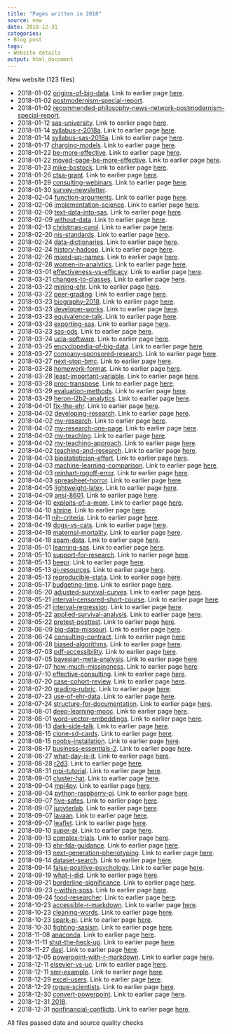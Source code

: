```yaml
---
title: "Pages written in 2018"
source: new
date: 2018-12-31
categories:
- Blog post
tags:
- Website details
output: html_document
---
```

New website (123 files)

+ 2018-01-02 [origins-of-big-data](http://new.pmean.com/origins-of-big-data/). Link to earlier page [here](http://blog.pmean.com/origins-of-big-data/).  
+ 2018-01-02 [postmodernism-special-report](http://new.pmean.com/postmodernism-special-report/).   
+ 2018-01-02 [recommended-philosophy-news-network-postmodernism-special-report](http://new.pmean.com/recommended-philosophy-news-network-postmodernism-special-report/).   
+ 2018-01-12 [sas-university](http://new.pmean.com/sas-university/). Link to earlier page [here](http://blog.pmean.com/sas-university/).  
+ 2018-01-14 [syllabus-r-2018a](http://new.pmean.com/syllabus-r-2018a/). Link to earlier page [here](http://blog.pmean.com/syllabus-r-2018a/).  
+ 2018-01-14 [syllabus-sas-2018a](http://new.pmean.com/syllabus-sas-2018a/). Link to earlier page [here](http://blog.pmean.com/syllabus-sas-2018a/).  
+ 2018-01-17 [charging-models](http://new.pmean.com/charging-models/). Link to earlier page [here](http://blog.pmean.com/charging-models/).  
+ 2018-01-22 [be-more-effective](http://new.pmean.com/be-more-effective/). Link to earlier page [here](http://blog.pmean.com/be-more-effective/).  
+ 2018-01-22 [moved-page-be-more-effective](http://new.pmean.com/moved-page-be-more-effective/). Link to earlier page [here](http://blog.pmean.com/be-more-effective/).  
+ 2018-01-23 [mike-bostock](http://new.pmean.com/mike-bostock/). Link to earlier page [here](http://blog.pmean.com/mike-bostock/).  
+ 2018-01-26 [ctsa-grant](http://new.pmean.com/ctsa-grant/). Link to earlier page [here](http://blog.pmean.com/ctsa-grant/).  
+ 2018-01-29 [consulting-webinars](http://new.pmean.com/consulting-webinars/). Link to earlier page [here](http://blog.pmean.com/consulting-webinars/).  
+ 2018-01-30 [survey-newsletter](http://new.pmean.com/survey-newsletter/).   
+ 2018-02-04 [function-arguments](http://new.pmean.com/function-arguments/). Link to earlier page [here](http://blog.pmean.com/function-argumentsr/).  
+ 2018-02-06 [implementation-science](http://new.pmean.com/implementation-science/). Link to earlier page [here](http://blog.pmean.com/implementation-science/).  
+ 2018-02-09 [text-data-into-sas](http://new.pmean.com/text-data-into-sas/). Link to earlier page [here](http://blog.pmean.com/text-data-into-sas/).  
+ 2018-02-09 [without-data](http://new.pmean.com/without-data/). Link to earlier page [here](http://blog.pmean.com/without-data/).  
+ 2018-02-13 [christmas-carol](http://new.pmean.com/christmas-carol/). Link to earlier page [here](http://blog.pmean.com/christmas-carol/).  
+ 2018-02-20 [nis-standards](http://new.pmean.com/nis-standards/). Link to earlier page [here](http://blog.pmean.com/nis-standards/).  
+ 2018-02-24 [data-dictionaries](http://new.pmean.com/data-dictionaries/). Link to earlier page [here](http://blog.pmean.com/data-dictionaries/).  
+ 2018-02-24 [history-hadoop](http://new.pmean.com/history-hadoop/). Link to earlier page [here](http://blog.pmean.com/history-hadoop/).  
+ 2018-02-26 [mixed-up-names](http://new.pmean.com/mixed-up-names/). Link to earlier page [here](http://blog.pmean.com/mixed-up-names/).  
+ 2018-02-28 [women-in-analytics](http://new.pmean.com/women-in-analytics/). Link to earlier page [here](http://blog.pmean.com/women-in-analytics/).  
+ 2018-03-01 [effectiveness-vs-efficacy](http://new.pmean.com/effectiveness-vs-efficacy/). Link to earlier page [here](http://blog.pmean.com/effectiveness-vs-efficacy/).  
+ 2018-03-21 [changes-to-classes](http://new.pmean.com/changes-to-classes/). Link to earlier page [here](http://blog.pmean.com/changes-to-classes/).  
+ 2018-03-22 [mining-ehr](http://new.pmean.com/mining-ehr/). Link to earlier page [here](http://blog.pmean.com/mining-ehr/).  
+ 2018-03-22 [peer-grading](http://new.pmean.com/peer-grading/). Link to earlier page [here](http://blog.pmean.com/peer-grading/).  
+ 2018-03-23 [biography-2018](http://new.pmean.com/biography-2018/). Link to earlier page [here](http://blog.pmean.com/short-bio/).  
+ 2018-03-23 [developer-works](http://new.pmean.com/developer-works/). Link to earlier page [here](http://blog.pmean.com/developer-works/).  
+ 2018-03-23 [equivalence-talk](http://new.pmean.com/equivalence-talk/). Link to earlier page [here](http://blog.pmean.com/equivalence-talk/).  
+ 2018-03-23 [exporting-sas](http://new.pmean.com/exporting-sas/). Link to earlier page [here](http://blog.pmean.com/exporting-sas/).  
+ 2018-03-23 [sas-ods](http://new.pmean.com/sas-ods/). Link to earlier page [here](http://blog.pmean.com/sas-ods/).  
+ 2018-03-24 [ucla-software](http://new.pmean.com/ucla-software/). Link to earlier page [here](http://blog.pmean.com/ucla-software/).  
+ 2018-03-25 [encyclopedia-of-big-data](http://new.pmean.com/encyclopedia-of-big-data/). Link to earlier page [here](http://blog.pmean.com/encyclopedia-of-big-data/).  
+ 2018-03-27 [company-sponsored-research](http://new.pmean.com/company-sponsored-research/). Link to earlier page [here](http://blog.pmean.com/company-sponsored-research/).  
+ 2018-03-27 [next-stop-bmc](http://new.pmean.com/next-stop-bmc/). Link to earlier page [here](http://blog.pmean.com/next-stop-bmc/).  
+ 2018-03-28 [homework-format](http://new.pmean.com/homework-format/). Link to earlier page [here](http://blog.pmean.com/homework-format/).  
+ 2018-03-28 [least-important-variable](http://new.pmean.com/least-important-variable/). Link to earlier page [here](http://blog.pmean.com/least-important-variable/).  
+ 2018-03-28 [proc-transpose](http://new.pmean.com/proc-transpose/). Link to earlier page [here](http://blog.pmean.com/proc-transpose/).  
+ 2018-03-29 [evaluation-methods](http://new.pmean.com/evaluation-methods/). Link to earlier page [here](http://blog.pmean.com/evaluation-methods/).  
+ 2018-03-29 [heron-i2b2-analytics](http://new.pmean.com/heron-i2b2-analytics/). Link to earlier page [here](http://blog.pmean.com/heron-i2b2-analytics/).  
+ 2018-04-01 [fix-the-ehr](http://new.pmean.com/fix-the-ehr/). Link to earlier page [here](http://blog.pmean.com/fix-the-ehr/).  
+ 2018-04-02 [developing-research](http://new.pmean.com/developing-research/). Link to earlier page [here](http://blog.pmean.com/developing-research/).  
+ 2018-04-02 [my-research](http://new.pmean.com/my-research/). Link to earlier page [here](http://blog.pmean.com/my-research/).  
+ 2018-04-02 [my-research-one-page](http://new.pmean.com/my-research-one-page/). Link to earlier page [here](http://blog.pmean.com/my-research-one-page/).  
+ 2018-04-02 [my-teaching](http://new.pmean.com/my-teaching/). Link to earlier page [here](http://blog.pmean.com/my-teaching-interests-one-page/).  
+ 2018-04-02 [my-teaching-approach](http://new.pmean.com/my-teaching-approach/). Link to earlier page [here](http://blog.pmean.com/my-teaching-approach/).  
+ 2018-04-02 [teaching-and-research](http://new.pmean.com/teaching-and-research/). Link to earlier page [here](http://blog.pmean.com/teaching-and-research/).  
+ 2018-04-03 [biostatistician-effort](http://new.pmean.com/biostatistician-effort/). Link to earlier page [here](http://blog.pmean.com/biostatistician-effort/).  
+ 2018-04-03 [machine-learning-comparison](http://new.pmean.com/machine-learning-comparison/). Link to earlier page [here](http://blog.pmean.com/machine-learning-comparison/).  
+ 2018-04-03 [reinhart-rogoff-error](http://new.pmean.com/reinhart-rogoff-error/). Link to earlier page [here](http://blog.pmean.com/reinhart-rogoff-error/).  
+ 2018-04-03 [spreasheet-horror](http://new.pmean.com/spreasheet-horror/). Link to earlier page [here](http://blog.pmean.com/spreasheet-horror/).  
+ 2018-04-05 [lightweight-latex](http://new.pmean.com/lightweight-latex/). Link to earlier page [here](http://blog.pmean.com/lightweight-latex/).  
+ 2018-04-09 [ansi-8601](http://new.pmean.com/ansi-8601/). Link to earlier page [here](http://blog.pmean.com/ansi-8601/).  
+ 2018-04-10 [exploits-of-a-mom](http://new.pmean.com/exploits-of-a-mom/). Link to earlier page [here](http://blog.pmean.com/exploits-of-a-mom/).  
+ 2018-04-10 [shrine](http://new.pmean.com/shrine/). Link to earlier page [here](http://blog.pmean.com/recommended-data-sharing-network-shrine/).  
+ 2018-04-11 [nih-criteria](http://new.pmean.com/nih-criteria/). Link to earlier page [here](http://blog.pmean.com/nih-criteria/).  
+ 2018-04-19 [dogs-vs-cats](http://new.pmean.com/dogs-vs-cats/). Link to earlier page [here](http://blog.pmean.com/dogs-vs-cats/).  
+ 2018-04-19 [maternal-mortality](http://new.pmean.com/maternal-mortality/). Link to earlier page [here](http://blog.pmean.com/maternal-mortality/).  
+ 2018-04-19 [spam-data](http://new.pmean.com/spam-data/). Link to earlier page [here](http://blog.pmean.com/spam-data/).  
+ 2018-05-01 [learning-sas](http://new.pmean.com/learning-sas/). Link to earlier page [here](http://blog.pmean.com/learning-sas/).  
+ 2018-05-10 [support-for-research](http://new.pmean.com/support-for-research/). Link to earlier page [here](http://blog.pmean.com/support-for-research/).  
+ 2018-05-13 [beepr](http://new.pmean.com/beepr/). Link to earlier page [here](http://blog.pmean.com/beepr/).  
+ 2018-05-13 [qi-resources](http://new.pmean.com/qi-resources/). Link to earlier page [here](http://blog.pmean.com/qi-resources/).  
+ 2018-05-13 [reproducible-stata](http://new.pmean.com/reproducible-stata/). Link to earlier page [here](http://blog.pmean.com/reproducible-stata/).  
+ 2018-05-17 [budgeting-time](http://new.pmean.com/budgeting-time/). Link to earlier page [here](http://blog.pmean.com/budgeting-time/).  
+ 2018-05-20 [adjusted-survival-curves](http://new.pmean.com/adjusted-survival-curves/). Link to earlier page [here](http://blog.pmean.com/adjusted-survival-curves/).  
+ 2018-05-21 [interval-censored-short-course](http://new.pmean.com/interval-censored-short-course/). Link to earlier page [here](http://blog.pmean.com/interval-censored/).  
+ 2018-05-21 [interval-regression](http://new.pmean.com/interval-regression/). Link to earlier page [here](http://blog.pmean.com/interval-regression/).  
+ 2018-05-22 [applied-survival-analysis](http://new.pmean.com/applied-survival-analysis/). Link to earlier page [here](http://blog.pmean.com/applied-survival-analysis/).  
+ 2018-05-22 [pretest-posttest](http://new.pmean.com/pretest-posttest/). Link to earlier page [here](http://blog.pmean.com/pretest-posttest/).  
+ 2018-06-09 [big-data-missouri](http://new.pmean.com/big-data-missouri/). Link to earlier page [here](http://blog.pmean.com/big-data-missouri/).  
+ 2018-06-24 [consulting-contract](http://new.pmean.com/consulting-contract/). Link to earlier page [here](http://blog.pmean.com/consulting-contract/).  
+ 2018-06-28 [biased-algorithms](http://new.pmean.com/biased-algorithms/). Link to earlier page [here](http://blog.pmean.com/biased-algorithms/).  
+ 2018-07-03 [pdf-accessibility](http://new.pmean.com/pdf-accessibility/). Link to earlier page [here](http://blog.pmean.com/pdf-accessibility/).  
+ 2018-07-05 [bayesian-meta-analysis](http://new.pmean.com/bayesian-meta-analysis/). Link to earlier page [here](http://blog.pmean.com/bayesian-meta-analysis/).  
+ 2018-07-07 [how-much-missingness](http://new.pmean.com/how-much-missingness/). Link to earlier page [here](http://blog.pmean.com/how-much-missingness/).  
+ 2018-07-10 [effective-consulting](http://new.pmean.com/effective-consulting/). Link to earlier page [here](http://blog.pmean.com/effective-consulting/).  
+ 2018-07-20 [case-cohort-review](http://new.pmean.com/case-cohort-review/). Link to earlier page [here](http://blog.pmean.com/case-cohort-review/).  
+ 2018-07-20 [grading-rubric](http://new.pmean.com/grading-rubric/). Link to earlier page [here](http://blog.pmean.com/grading-rubric/).  
+ 2018-07-23 [use-of-ehr-data](http://new.pmean.com/use-of-ehr-data/). Link to earlier page [here](http://blog.pmean.com/use-of-ehr-data/).  
+ 2018-07-24 [structure-for-documentation](http://new.pmean.com/structure-for-documentation/). Link to earlier page [here](http://blog.pmean.com/structure-for-documentation/).  
+ 2018-08-01 [deep-learning-mooc](http://new.pmean.com/deep-learning-mooc/). Link to earlier page [here](http://blog.pmean.com/deep-learning-mooc/).  
+ 2018-08-01 [word-vector-embeddings](http://new.pmean.com/word-vector-embeddings/). Link to earlier page [here](http://blog.pmean.com/word-vector-embeddings/).  
+ 2018-08-13 [dark-side-talk](http://new.pmean.com/dark-side-talk/). Link to earlier page [here](http://blog.pmean.com/dark-side/).  
+ 2018-08-15 [clone-sd-cards](http://new.pmean.com/clone-sd-cards/). Link to earlier page [here](http://blog.pmean.com/clone-sd-cards/).  
+ 2018-08-15 [noobs-installation](http://new.pmean.com/noobs-installation/). Link to earlier page [here](http://blog.pmean.com/noobs-installation/).  
+ 2018-08-17 [business-essentials-2](http://new.pmean.com/business-essentials-2/). Link to earlier page [here](http://blog.pmean.com/business-essentials-2/).  
+ 2018-08-27 [what-day-is-it](http://new.pmean.com/what-day-is-it/). Link to earlier page [here](http://blog.pmean.com/what-day-is-it/).  
+ 2018-08-28 [r2d3](http://new.pmean.com/r2d3/). Link to earlier page [here](http://blog.pmean.com/r2d3/).  
+ 2018-08-31 [mpi-tutorial](http://new.pmean.com/mpi-tutorial/). Link to earlier page [here](http://blog.pmean.com/mpi-tutorial/).  
+ 2018-09-01 [cluster-hat](http://new.pmean.com/cluster-hat/). Link to earlier page [here](http://blog.pmean.com/cluster-hat/).  
+ 2018-09-04 [mpi4py](http://new.pmean.com/mpi4py/). Link to earlier page [here](http://blog.pmean.com/mpi4py/).  
+ 2018-09-04 [python-raspberry-pi](http://new.pmean.com/python-raspberry-pi/). Link to earlier page [here](http://blog.pmean.com/python-raspberry-pi/).  
+ 2018-09-07 [five-safes](http://new.pmean.com/five-safes/). Link to earlier page [here](http://blog.pmean.com/five-safes/).  
+ 2018-09-07 [jupyterlab](http://new.pmean.com/jupyterlab/). Link to earlier page [here](http://blog.pmean.com/jupyterlab/).  
+ 2018-09-07 [lavaan](http://new.pmean.com/lavaan/). Link to earlier page [here](http://blog.pmean.com/lavaan/).  
+ 2018-09-07 [leaflet](http://new.pmean.com/leaflet/). Link to earlier page [here](http://blog.pmean.com/leaflet/).  
+ 2018-09-10 [super-pi](http://new.pmean.com/super-pi/). Link to earlier page [here](http://blog.pmean.com/super-pi/).  
+ 2018-09-13 [complex-trials](http://new.pmean.com/complex-trials/). Link to earlier page [here](http://blog.pmean.com/complex-trials/).  
+ 2018-09-13 [ehr-fda-guidance](http://new.pmean.com/ehr-fda-guidance/). Link to earlier page [here](http://blog.pmean.com/ehr-fda-guidance/).  
+ 2018-09-13 [next-generation-phenotyping](http://new.pmean.com/next-generation-phenotyping/). Link to earlier page [here](http://blog.pmean.com/next-generation-phenotyping/).  
+ 2018-09-14 [dataset-search](http://new.pmean.com/dataset-search/). Link to earlier page [here](http://blog.pmean.com/dataset-search/).  
+ 2018-09-14 [false-positive-psychology](http://new.pmean.com/false-positive-psychology/). Link to earlier page [here](http://blog.pmean.com/false-positive-psychology/).  
+ 2018-09-19 [what-i-did](http://new.pmean.com/what-i-did/). Link to earlier page [here](http://blog.pmean.com/what-i-did/).  
+ 2018-09-21 [borderline-significance](http://new.pmean.com/borderline-significance/). Link to earlier page [here](http://blog.pmean.com/borderline-significance/).  
+ 2018-09-23 [r-within-spss](http://new.pmean.com/r-within-spss/). Link to earlier page [here](http://blog.pmean.com/r-within-spss/).  
+ 2018-09-24 [food-researcher](http://new.pmean.com/food-researcher/). Link to earlier page [here](http://blog.pmean.com/food-researcher/).  
+ 2018-10-23 [accessible-r-markdown](http://new.pmean.com/accessible-r-markdown/). Link to earlier page [here](http://blog.pmean.com/accessible-r-markdown/).  
+ 2018-10-23 [cleaning-words](http://new.pmean.com/cleaning-words/). Link to earlier page [here](http://blog.pmean.com/accessible-r-markdown/).  
+ 2018-10-23 [spark-pi](http://new.pmean.com/spark-pi/). Link to earlier page [here](http://blog.pmean.com/spark-pi/).  
+ 2018-10-30 [fighting-sasism](http://new.pmean.com/fighting-sasism/). Link to earlier page [here](http://blog.pmean.com/fighting-sasism/).  
+ 2018-11-08 [anaconda](http://new.pmean.com/anaconda/). Link to earlier page [here](http://blog.pmean.com/anaconda/).  
+ 2018-11-11 [shut-the-heck-up](http://new.pmean.com/shut-the-heck-up/). Link to earlier page [here](http://blog.pmean.com/shut-the-heck-up/).  
+ 2018-11-27 [dasl](http://new.pmean.com/dasl/). Link to earlier page [here](http://blog.pmean.com/dasl/).  
+ 2018-12-05 [powerpoint-with-r-markdown](http://new.pmean.com/powerpoint-with-r-markdown/). Link to earlier page [here](http://blog.pmean.com/powerpoint-with-r-markdown/).  
+ 2018-12-11 [elsevier-vs-uc](http://new.pmean.com/elsevier-vs-uc/). Link to earlier page [here](http://blog.pmean.com/elsevier-vs-uc/).  
+ 2018-12-11 [smr-example](http://new.pmean.com/smr-example/). Link to earlier page [here](http://blog.pmean.com/smr-example/).  
+ 2018-12-29 [excel-users](http://new.pmean.com/excel-users/). Link to earlier page [here](http://blog.pmean.com/excel-users/).  
+ 2018-12-29 [rogue-scientists](http://new.pmean.com/rogue-scientists/). Link to earlier page [here](http://blog.pmean.com/rogue-scientists/).  
+ 2018-12-30 [convert-powerpoint](http://new.pmean.com/convert-powerpoint/). Link to earlier page [here](http://blog.pmean.com/convert-powerpoint/).  
+ 2018-12-31 [2018](http://new.pmean.com/2018/).   
+ 2018-12-31 [nonfinancial-conflicts](http://new.pmean.com/nonfinancial-conflicts/). Link to earlier page [here](http://blog.pmean.com/nonfinancial-conflicts/).  


All files passed date and source quality checks
